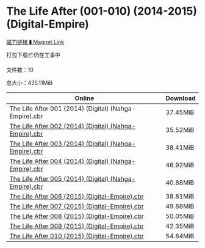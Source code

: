 # The Life After (001-010) (2014-2015) (Digital-Empire)

[磁力链接⬇Magnet Link](magnet:?xt=urn:btih:ecdcb2220d154be2c143499099f84528ebb5cd79&dn=The%20Life%20After%20%28001-010%29%20%282014-2015%29%20%28Digital-Empire%29)

打包下载📦仍在工事中

文件数：10

总大小：435.11MiB

Online | Download
--- | ---
The Life After 001 (2014) (Digital) (Nahga-Empire).cbr | 37.45MiB
[The Life After 002 (2014) (Digital) (Nahga-Empire).cbr](https://github.com/alicewish/markdown/blob/master/comic/Life-After-002-2014-Digital-Nahga-Empire-cbr.md) | 35.52MiB
[The Life After 003 (2014) (Digital) (Nahga-Empire).cbr](https://github.com/alicewish/markdown/blob/master/comic/Life-After-003-2014-Digital-Nahga-Empire-cbr.md) | 38.41MiB
[The Life After 004 (2014) (Digital) (Nahga-Empire).cbr](https://github.com/alicewish/markdown/blob/master/comic/Life-After-004-2014-Digital-Nahga-Empire-cbr.md) | 46.92MiB
[The Life After 005 (2014) (Digital) (Nahga-Empire).cbr](https://github.com/alicewish/markdown/blob/master/comic/Life-After-005-2014-Digital-Nahga-Empire-cbr.md) | 40.88MiB
[The Life After 006 (2015) (Digital-Empire).cbr](https://github.com/alicewish/markdown/blob/master/comic/Life-After-006-2015-Digital-Empire-cbr.md) | 38.81MiB
[The Life After 007 (2015) (Digital-Empire).cbr](https://github.com/alicewish/markdown/blob/master/comic/Life-After-007-2015-Digital-Empire-cbr.md) | 49.88MiB
[The Life After 008 (2015) (Digital-Empire).cbr](https://github.com/alicewish/markdown/blob/master/comic/Life-After-008-2015-Digital-Empire-cbr.md) | 50.05MiB
[The Life After 009 (2015) (Digital-Empire).cbr](https://github.com/alicewish/markdown/blob/master/comic/Life-After-009-2015-Digital-Empire-cbr.md) | 42.35MiB
[The Life After 010 (2015) (Digital-Empire).cbr](https://github.com/alicewish/markdown/blob/master/comic/Life-After-010-2015-Digital-Empire-cbr.md) | 54.84MiB